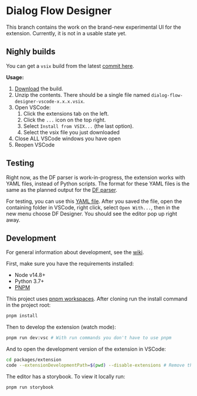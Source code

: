 # Dialog Flow Designer

This branch contains the work on the brand-new experimental UI for the extension. Currently, it is not in a usable state yet.

## Nighly builds

You can get a `vsix` build from the latest [commit here](https://nightly.link/deepmipt/dialog_flow_designer/workflows/nightly.yaml/main/vsix-build.zip).

**Usage:**
 1. [Download](https://nightly.link/deepmipt/dialog_flow_designer/workflows/nightly.yaml/main/vsix-build.zip) the build.
 2. Unzip the contents. There should be a single file named `dialog-flow-designer-vscode-x.x.x.vsix`.
 3. Open VSCode:
    1. Click the extensions tab on the left.
    2. Click the `...` icon on the top right.
    3. Select `Install from VSIX...` (the last option).
    4. Select the vsix file you just downloaded
 4. Close ALL VSCode windows you have open
 5. Reopen VSCode

## Testing

Right now, as the DF parser is work-in-progress, the extension works with YAML files, instead of Python scripts. The format for these YAML files is the same as the planned output for the [DF parser](https://github.com/kudep/dff-parser/tree/parser_output_v1).

For testing, you can use this [YAML file](https://raw.githubusercontent.com/deepmipt/dialog_flow_designer/main/packages/extension/test/parser_output.yaml). After you saved the file, open the containing folder in VSCode, right click, select `Open With...`, then in the new menu choose DF Designer. You should see the editor pop up right away.

## Development

For general information about development, see the [wiki](https://github.com/deepmipt/dialog_flow_designer/wiki).

First, make sure you have the requirements installed:
 - Node v14.8+
 - Python 3.7+
 - [PNPM](https://pnpm.io/)

This project uses [pnpm workspaces](https://pnpm.io/workspaces). After cloning run the install command in the project root:

```bash
pnpm install
```

Then to develop the extension (watch mode):

```bash
pnpm run dev:vsc # With run commands you don't have to use pnpm
```

And to open the development version of the extension in VSCode:

```bash
cd packages/extension
code --extensionDevelopmentPath=$(pwd) --disable-extensions # Remove the $ for fish
```

The editor has a storybook. To view it locally run:

```bash
pnpm run storybook
```
